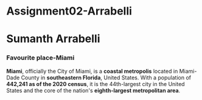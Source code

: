 # Assignment02-Arrabelli
<h1> Sumanth Arrabelli </h1>
<h3> Favourite place-Miami </h3>
<p><b>Miami</b>, officially the City of Miami, is a <b>coastal metropolis</b> located in Miami-Dade County in <b>southeastern Florida</b>, United States. With a population of <b>442,241 as of the 2020 census</b>, it is the 44th-largest city in the United States and the core of the nation's <b>eighth-largest metropolitan area</b>.</p>
